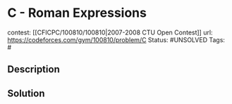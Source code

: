 # C - Roman Expressions

contest: [[CFICPC/100810/100810|2007-2008 CTU Open Contest]]
url: https://codeforces.com/gym/100810/problem/C
Status: #UNSOLVED
Tags: #

## Description

## Solution

